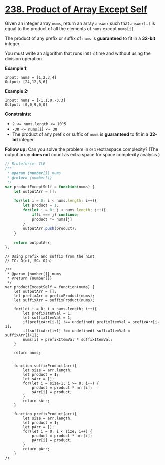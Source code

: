 # [238. Product of Array Except Self](https://leetcode.com/problems/product-of-array-except-self/description/)

Given an integer array `nums`, return an array `answer` such that `answer[i]` is equal to the product of all the elements of `nums` except `nums[i]`.

The product of any prefix or suffix of `nums` is **guaranteed**  to fit in a **32-bit**  integer.

You must write an algorithm that runs in`O(n)`time and without using the division operation.

**Example 1:**

```
Input: nums = [1,2,3,4]
Output: [24,12,8,6]
```

**Example 2:**

```
Input: nums = [-1,1,0,-3,3]
Output: [0,0,9,0,0]
```

**Constraints:**

- `2 <= nums.length <= 10^5`
- `-30 <= nums[i] <= 30`
- The product of any prefix or suffix of `nums` is **guaranteed**  to fit in a **32-bit**  integer.

**Follow up:** Can you solve the problem in `O(1)`extraspace complexity? (The output array **does not**  count as extra space for space complexity analysis.)


```js
// Bruteforce: TLE
/**
 * @param {number[]} nums
 * @return {number[]}
 */
var productExceptSelf = function(nums) {
    let outputArr = [];

    for(let i = 0; i < nums.length; i++){
        let product = 1;
        for(let j = 0; j < nums.length; j++){
            if(i === j) continue;
            product *= nums[j]
        }
        outputArr.push(product);
    }

    return outputArr;
};
```

```JS
// Using prefix and suffix from the hint
// TC: O(n), SC: O(n)

/**
 * @param {number[]} nums
 * @return {number[]}
 */
var productExceptSelf = function(nums) {
    let outputArr = [];
    let prefixArr = prefixProduct(nums);
    let suffixArr = suffixProduct(nums);

    for(let i = 0; i < nums.length; i++){
        let prefixItemVal = 1;
        let suffixItemVal = 1;
        if(prefixArr[i-1] !== undefined) prefixItemVal = prefixArr[i-1];
        if(suffixArr[i+1] !== undefined) suffixItemVal = suffixArr[i+1];
        nums[i] = prefixItemVal * suffixItemVal;
    }

    return nums;


    function suffixProduct(arr){
        let size = arr.length;
        let product = 1;
        let sArr = [];
        for(let i = size-1; i >= 0; i--) {
            product = product * arr[i];
            sArr[i] = product;
        }
        return sArr;
    }

    function prefixProduct(arr){
        let size = arr.length;
        let product = 1;
        let pArr = [];
        for(let i = 0; i < size; i++) {
            product = product * arr[i];
            pArr[i] = product;
        }
        return pArr;
    }
};
```
